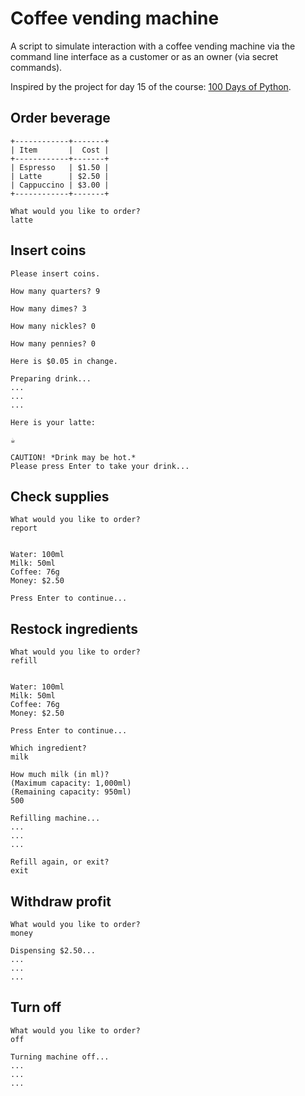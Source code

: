 # Coffee vending machine

A script to simulate interaction with a coffee vending machine via the command line interface as a customer or as an owner (via secret commands).

Inspired by the project for day 15 of the course: [100 Days of Python](https://100daysofpython.dev/).

## Order beverage

```
+------------+-------+
| Item       |  Cost |
+------------+-------+
| Espresso   | $1.50 |
| Latte      | $2.50 |
| Cappuccino | $3.00 |
+------------+-------+

What would you like to order?
latte
```

## Insert coins

```
Please insert coins.

How many quarters? 9

How many dimes? 3

How many nickles? 0

How many pennies? 0

Here is $0.05 in change.

Preparing drink...
...
...
...

Here is your latte:

☕

CAUTION! *Drink may be hot.*
Please press Enter to take your drink...
```

## Check supplies

```
What would you like to order?
report


Water: 100ml
Milk: 50ml
Coffee: 76g
Money: $2.50

Press Enter to continue...
```

## Restock ingredients

```
What would you like to order?
refill


Water: 100ml
Milk: 50ml
Coffee: 76g
Money: $2.50

Press Enter to continue...

Which ingredient?
milk

How much milk (in ml)?
(Maximum capacity: 1,000ml)
(Remaining capacity: 950ml)
500

Refilling machine...
...
...
...

Refill again, or exit?
exit
```

## Withdraw profit

```
What would you like to order?
money

Dispensing $2.50...
...
...
...
```

## Turn off

```
What would you like to order?
off

Turning machine off...
...
...
...
```